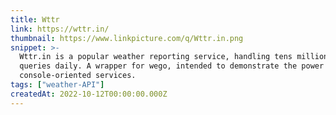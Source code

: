 ```yaml
---
title: Wttr
link: https://wttr.in/
thumbnail: https://www.linkpicture.com/q/Wttr.in.png
snippet: >-
  Wttr.in is a popular weather reporting service, handling tens millions of
  queries daily. A wrapper for wego, intended to demonstrate the power of the
  console-oriented services.
tags: ["weather-API"]
createdAt: 2022-10-12T00:00:00.000Z
---
```


